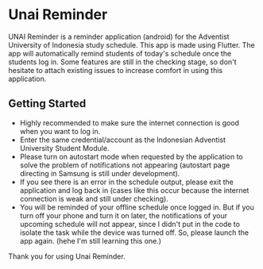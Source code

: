 # Unai Reminder

UNAI Reminder is a reminder application (android) for the Adventist University of Indonesia study schedule. This app is made using Flutter. The app will automatically remind students of today's schedule once the students log in. Some features are still in the checking stage, so don't hesitate to attach existing issues to increase comfort in using this application.

## Getting Started

- Highly recommended to make sure the internet connection is good when you want to log in.
- Enter the same credential/account as the Indonesian Adventist University Student Module.
- Please turn on autostart mode when requested by the application to solve the problem of notifications not appearing (autostart page directing in Samsung is still under development).
- If you see there is an error in the schedule output, please exit the application and log back in (cases like this occur because the internet connection is weak and still under checking).
- You will be reminded of your offline schedule once logged in. But if you turn off your phone and turn it on later, the notifications of your upcoming schedule will not appear, since I didn't put in the code to isolate the task while the device was turned off. So, please launch the app again. (hehe I'm still learning this one.)

Thank you for using Unai Reminder.
